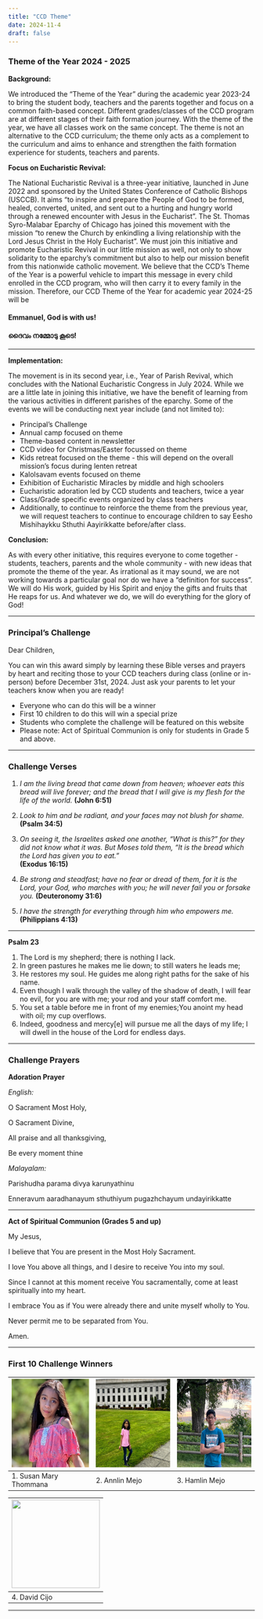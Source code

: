 ```yaml
---
title: "CCD Theme"
date: 2024-11-4
draft: false
---
```


### **Theme of the Year 2024 - 2025**


**Background:**

We introduced the “Theme of the Year” during the academic year 2023-24 to bring the student body, teachers and the parents together and focus on a common faith-based concept. Different grades/classes of the CCD program are at different stages of their faith formation journey. With the theme of the year, we have all classes work on the same concept. The theme is not an alternative to the CCD curriculum; the theme only acts as a complement to the curriculum and aims to enhance and strengthen the faith formation experience for students, teachers and parents.

**Focus on Eucharistic Revival:**

The National Eucharistic Revival is a three-year initiative, launched in June 2022 and sponsored by the United States Conference of Catholic Bishops (USCCB). It aims “to inspire and prepare the People of God to be formed, healed, converted, united, and sent out to a hurting and hungry world through a renewed encounter with Jesus in the Eucharist”. The St. Thomas Syro-Malabar Eparchy of Chicago has joined this movement with the mission “to renew the Church by enkindling a living relationship with the Lord Jesus Christ in the Holy Eucharist”. 
We must join this initiative and promote Eucharistic Revival in our little mission as well, not only to show solidarity to the eparchy’s commitment but also to help our mission benefit from this nationwide catholic movement. We believe that the CCD’s Theme of the Year is a powerful vehicle to impart this message in every child enrolled in the CCD program, who will then carry it to every family in the mission. 
Therefore, our CCD Theme of the Year for academic year 2024-25 will be 
#### Emmanuel, God is with us!
#### ദൈവം നമ്മോടു കൂടെ!

---

**Implementation:**

The movement is in its second year, i.e., Year of Parish Revival, which concludes with the National Eucharistic Congress in July 2024. While we are a little late in joining this initiative, we have the benefit of learning from the various activities in different parishes of the eparchy. Some of the events we will be conducting next year include (and not limited to):

* Principal’s Challenge
* Annual camp focused on theme
* Theme-based content in newsletter
* CCD video for Christmas/Easter focussed on theme
* Kids retreat focused on the theme - this will depend on the overall mission’s focus during lenten retreat
* Kalolsavam events focused on theme
* Exhibition of Eucharistic Miracles by middle and high schoolers
* Eucharistic adoration led by CCD students and teachers, twice a year
* Class/Grade specific events organized by class teachers
* Additionally, to continue to reinforce the theme from the previous year, we will request teachers to continue to encourage children to say Eesho Mishihaykku Sthuthi Aayirikkatte before/after class.

**Conclusion:**

As with every other initiative, this requires everyone to come together - students, teachers, parents and the whole community - with new ideas that promote the theme of the year. As irrational as it may sound, we are not working towards a particular goal nor do we have a “definition for success”. We will do His work, guided by His Spirit and enjoy the gifts and fruits that He reaps for us. And whatever we do, we will do everything for the glory of God!


---
###  Principal’s Challenge

Dear Children,

You can win this award simply by learning these Bible verses and prayers by heart and reciting those to your CCD teachers during class (online or in-person) before December 31st, 2024. Just ask your parents to let your teachers know when you are ready!
 
* Everyone who can do this will be a winner
* First 10 children to do this will win a special prize
* Students who complete the challenge will be featured on this website
* Please note: Act of Spiritual Communion is only for students in Grade 5 and above.

---

### Challenge Verses

1. *I am the living bread that came down from heaven; whoever eats this bread will live forever; and the bread that I will give is my flesh for the life of the world.*
**(John 6:51)**

2. *Look to him and be radiant, and your faces may not blush for shame.*
**(Psalm 34:5)**

3. *On seeing it, the Israelites asked one another, “What is this?” for they did not know what it was. But Moses told them, “It is the bread which the Lord has given you to eat.”*  
**(Exodus 16:15)**

4. *Be strong and steadfast; have no fear or dread of them, for it is the Lord, your God, who marches with you; he will never fail you or forsake you.*
**(Deuteronomy 31:6)**

5. *I have the strength for everything through him who empowers me.*
**(Philippians 4:13)**

---

**Psalm 23**
1. The Lord is my shepherd; there is nothing I lack.
2. In green pastures he makes me lie down; to still waters he leads me;
3. He restores my soul. He guides me along right paths for the sake of his name.
4. Even though I walk through the valley of the shadow of death, I will fear no evil, for you are with me; your rod and your staff comfort me.
5. You set a table before me in front of my enemies;You anoint my head with oil; my cup overflows.
6. Indeed, goodness and mercy[e] will pursue me all the days of my life; I will dwell in the house of the Lord for endless days.

---

### Challenge Prayers

**Adoration Prayer**

*English:*

O Sacrament Most Holy,

O Sacrament Divine,

All praise and all thanksgiving,

Be every moment thine



*Malayalam:*

Parishudha parama divya karunyathinu

Enneravum aaradhanayum sthuthiyum pugazhchayum undayirikkatte

---

**Act of Spiritual Communion (Grades 5 and up)**

My Jesus, 

I believe that You are present in the Most Holy Sacrament. 

I love You above all things, 
and I desire to receive You into my soul. 

Since I cannot at this moment receive You sacramentally, 
come at least spiritually into my heart. 

I embrace You as if You were already there 
and unite myself wholly to You. 

Never permit me to be separated from You.

Amen.

---

### First 10 Challenge Winners

| <img src="/img/PrincipleChallengeWinners/01Susan.jpg" width="180" width="100%" height="180"> |<img src="/img/PrincipleChallengeWinners/02Annlin.jpg" width="180" width="100%" height="180">|<img src="/img/PrincipleChallengeWinners/03Hamlin.jpg" width="180" width="100%" height="180"> |
| ------------- | ------------- | ------------- |
| 1. Susan Mary Thommana |  2. Annlin Mejo |  3. Hamlin Mejo |

| <img src="/img/PrincipleChallengeWinners/04David" width="180" width="100%" height="180"> |
| ------------- |
| 4. David Cijo |

---
